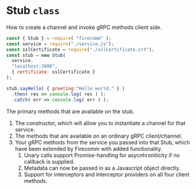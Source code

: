 # Stub `class`

How to create a channel and invoke gRPC methods client side. 

```javascript
const { Stub } = require( "firecomm" );
const service = require("./service.js");
const sslCertificate = require("./sslCertificate.crt");
const stub = new Stub(
  service, 
  "localhost:3000", 
  { certificate: sslCertificate }
);

stub.sayHello( { greeting:"Hello world." } )
  .then( res => console.log( res ) );
  .catch( err => console.log( err ) );
```

The primary methods that are available on the stub.
  1.  The constructor, which will allow you to instantiate a channel for that service.
  2.  The methods that are available on an ordinary gRPC client/channel.
  3.  Your gRPC methods from the service you passed into that Stub, which have been extended by Firecomm with added functionality.
      1.  Unary calls support Promise-handling for asycnhroniticity if no callback is supplied.
      2.  Metadata can now be passed in as a Javascript object directly.
      3.  Support for interceptors and interceptor providers on all four client methods.